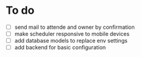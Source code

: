 # To do
- [ ] send mail to attende and owner by confirmation
- [ ] make scheduler responsive to mobile devices
- [ ] add database models to replace env settings
- [ ] add backend for basic configuration
